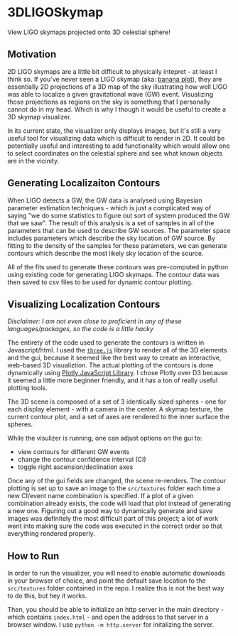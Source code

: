 # 3DLIGOSkymap
View LIGO skymaps projected onto 3D celestial sphere!

## Motivation

2D LIGO skymaps are a little bit difficult to physically intepret - at least I think so. 
If you've never seen a LIGO skymap (aka: [banana plot](https://www.ligo.caltech.edu/system/avm_image_sqls/binaries/92/page/SkyMap__CREDIT__LIGO_Virgo_NASA_Leo_Singer__Axel_Mellinger.jpg?1508029988)), they are essentially 2D projections
of a 3D map of the sky illustrating how well LIGO was able to localize a given gravitational
wave (GW) event. Visualizing those projections as regions on the sky is something that I personally
cannot do in my head. Which is why I though it would be useful to create a 3D skymap visualizer. 


In its current state, the visualizer only displays images, but it's still a very useful tool for
 visualizing data which is difficult to render in 2D. It could be potentially
useful and interesting to add functionality which would allow one to select coordinates on the
celestial sphere and see what known objects are in the vicinity. 

## Generating Localizaiton Contours

When LIGO detects a GW, the GW data is analysed using Bayesian parameter estimation techniques -
which is just a complicated way of saying "we do some statistics to figure out sort of system 
produced the GW that we saw".
The result of this analysis is a set of samples in all of the parameters that can be used to describe
GW sources. The parameter space includes parameters which describe the sky location of GW source. 
By fitting to the density of the samples for these parameters, we can generate contours which describe the most likely sky location of the
source.

All of the fits used to generate these contours was pre-computed in python using existing 
code for generating LIGO skymaps. The contour data was then saved to csv files to be used 
for dynamic contour plotting. 


## Visualizing Localization Contours


*Disclaimer: I am not even close to proficient in any of these languages/packages, so the code is a little
hacky*

The entirety of the code used to generate the contours is written in Javascript/html. I used the [`three.js`](https://threejs.org/)
library to render all of the 3D elements and the gui, because it seemed like the best way to create an interactive, 
web-based 3D visualiztion. The actual plotting of the contours is done dynamically using [Plotly JavaScript Library](https://plot.ly/javascript/).
I chose Plotly over D3 because it seemed a little more beginner friendly, and it has a ton of really useful plotting tools. 

The 3D scene is composed of a set of 3 identically sized spheres - one for each display element - with a camera in the center.
A skymap texture, the current contour plot, and a set of axes are rendered to the inner surface the spheres.

While the visulizer is running, one can adjust options on the gui to:

* view contours for different GW events
* change the contour confidence interval (CI)
* toggle right ascension/declination axes


Once any of the gui fields are changed, the scene re-renders. The contour plotting is set up to save an image to the 
`src/textures` folder each time a new CI/event name combination is specified. If a plot of a given combination already 
exists, the code will load that plot instead of generating a new one. Figuring out a good way to dynamically generate 
and save images was definitely the most difficult part of this project; a lot of work went into making sure
the code was executed in the correct order so that everything rendered properly. 

## How to Run

In order to run the visualizer, you will need to enable automatic downloads in your browser of choice, and 
point the default save location to the `src/textures` folder contained in the repo. I realize this is
not the best way to do this, but hey it works. 

Then, you should be able to initialize an http server in the main directory - which contains `index.html` - 
and open the address to that server in a browser window. I use `python -m http.server` for initalizing 
the server.


